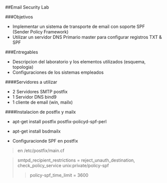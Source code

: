 ##Email Security Lab

###Objetivos
* Implementar un sistema de transporte de email con soporte SPF (Sender Policy Framework)
* Utilizar un servidor DNS Primario master para configurar registros TXT & SPF

###Entregables
* Descripcion del laboratorio y los elementos utilizados (esquema, topologia)
* Configuraciones de los sistemas empleados

####Servidores a utilizar

* 2 Servidores SMTP postfix
* 1 Servidor DNS bind9
* 1 cliente de email (win, mailx)

####Instalacion de postfix y mailx

* apt-get install postfix postfix-policyd-spf-perl
* apt-get install bsdmailx

* Configuracionde SPF en postfix

> en /etc/postfix/main.cf

> smtpd_recipient_restrictions = reject_unauth_destination, check_policy_service unix:private/policy-spf
>> policy-spf_time_limit = 3600
